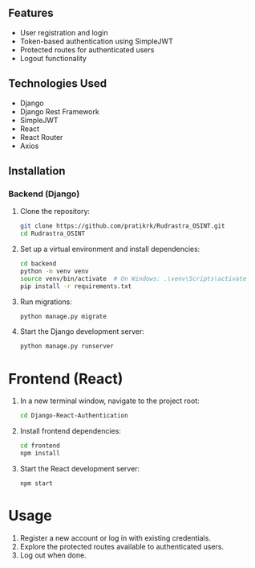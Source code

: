 ## Features

- User registration and login
- Token-based authentication using SimpleJWT
- Protected routes for authenticated users
- Logout functionality

## Technologies Used

- Django
- Django Rest Framework
- SimpleJWT
- React
- React Router
- Axios

## Installation

### Backend (Django)

1. Clone the repository:

   ```bash
   git clone https://github.com/pratikrk/Rudrastra_OSINT.git
   cd Rudrastra_OSINT
   ```

2. Set up a virtual environment and install dependencies:
   ```bash
   cd backend
   python -m venv venv
   source venv/bin/activate  # On Windows: .\venv\Scripts\activate
   pip install -r requirements.txt
   ```
3. Run migrations:

   ```bash
   python manage.py migrate
   ```

4. Start the Django development server:
   ```bash
   python manage.py runserver
   ```

# Frontend (React)

1. In a new terminal window, navigate to the project root:

   ```bash
   cd Django-React-Authentication
   ```

2. Install frontend dependencies:

   ```bash
   cd frontend
   npm install
   ```

3. Start the React development server:
   ```bash
   npm start
   ```

# Usage

1. Register a new account or log in with existing credentials.
2. Explore the protected routes available to authenticated users.
3. Log out when done.
